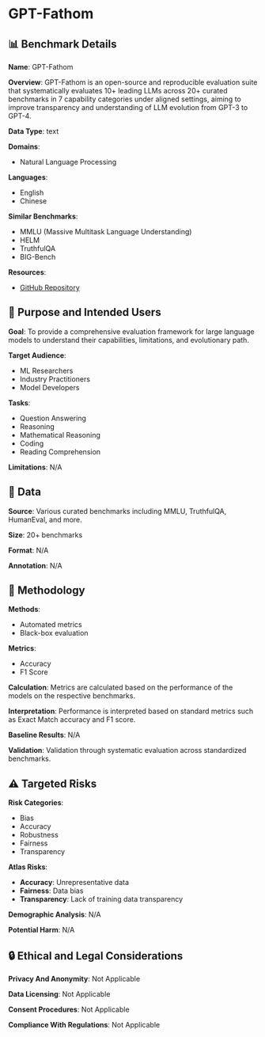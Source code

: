 # GPT-Fathom

## 📊 Benchmark Details

**Name**: GPT-Fathom

**Overview**: GPT-Fathom is an open-source and reproducible evaluation suite that systematically evaluates 10+ leading LLMs across 20+ curated benchmarks in 7 capability categories under aligned settings, aiming to improve transparency and understanding of LLM evolution from GPT-3 to GPT-4.

**Data Type**: text

**Domains**:
- Natural Language Processing

**Languages**:
- English
- Chinese

**Similar Benchmarks**:
- MMLU (Massive Multitask Language Understanding)
- HELM
- TruthfulQA
- BIG-Bench

**Resources**:
- [GitHub Repository](https://github.com/GPT-Fathom/GPT-Fathom)

## 🎯 Purpose and Intended Users

**Goal**: To provide a comprehensive evaluation framework for large language models to understand their capabilities, limitations, and evolutionary path.

**Target Audience**:
- ML Researchers
- Industry Practitioners
- Model Developers

**Tasks**:
- Question Answering
- Reasoning
- Mathematical Reasoning
- Coding
- Reading Comprehension

**Limitations**: N/A

## 💾 Data

**Source**: Various curated benchmarks including MMLU, TruthfulQA, HumanEval, and more.

**Size**: 20+ benchmarks

**Format**: N/A

**Annotation**: N/A

## 🔬 Methodology

**Methods**:
- Automated metrics
- Black-box evaluation

**Metrics**:
- Accuracy
- F1 Score

**Calculation**: Metrics are calculated based on the performance of the models on the respective benchmarks.

**Interpretation**: Performance is interpreted based on standard metrics such as Exact Match accuracy and F1 score.

**Baseline Results**: N/A

**Validation**: Validation through systematic evaluation across standardized benchmarks.

## ⚠️ Targeted Risks

**Risk Categories**:
- Bias
- Accuracy
- Robustness
- Fairness
- Transparency

**Atlas Risks**:
- **Accuracy**: Unrepresentative data
- **Fairness**: Data bias
- **Transparency**: Lack of training data transparency

**Demographic Analysis**: N/A

**Potential Harm**: N/A

## 🔒 Ethical and Legal Considerations

**Privacy And Anonymity**: Not Applicable

**Data Licensing**: Not Applicable

**Consent Procedures**: Not Applicable

**Compliance With Regulations**: Not Applicable
